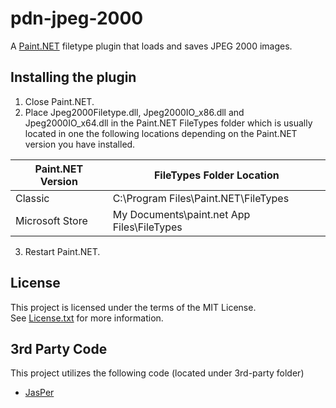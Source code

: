 # pdn-jpeg-2000
A [Paint.NET](http://www.getpaint.net) filetype plugin that loads and saves JPEG 2000 images.

## Installing the plugin

1. Close Paint.NET.
2. Place Jpeg2000Filetype.dll, Jpeg2000IO_x86.dll and Jpeg2000IO_x64.dll in the Paint.NET FileTypes folder which is usually located in one the following locations depending on the Paint.NET version you have installed.

  Paint.NET Version |  FileTypes Folder Location
  --------|----------
  Classic | C:\Program Files\Paint.NET\FileTypes    
  Microsoft Store | My Documents\paint.net App Files\FileTypes
  
3. Restart Paint.NET.

## License

This project is licensed under the terms of the MIT License.   
See [License.txt](License.txt) for more information.

## 3rd Party Code

This project utilizes the following code (located under 3rd-party folder)

* [JasPer](https://github.com/mdadams/jasper)